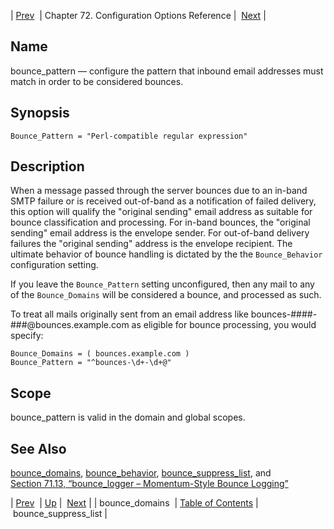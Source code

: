 | [Prev](conf.ref.bounce_domains)  | Chapter 72. Configuration Options Reference |  [Next](conf.ref.bounce_suppress_list) |

<a name="conf.ref.bounce_pattern"></a>
## Name

bounce_pattern — configure the pattern that inbound email addresses must match in order to be considered bounces.

## Synopsis

`Bounce_Pattern = "Perl-compatible regular expression"`

<a name="idp23754336"></a>
## Description

When a message passed through the server bounces due to an in-band SMTP failure or is received out-of-band as a notification of failed delivery, this option will qualify the "original sending" email address as suitable for bounce classification and processing. For in-band bounces, the "original sending" email address is the envelope sender. For out-of-band delivery failures the "original sending" address is the envelope recipient. The ultimate behavior of bounce handling is dictated by the the `Bounce_Behavior` configuration setting.

If you leave the `Bounce_Pattern` setting unconfigured, then any mail to any of the `Bounce_Domains` will be considered a bounce, and processed as such.

To treat all mails originally sent from an email address like bounces-####-###@bounces.example.com as eligible for bounce processing, you would specify:

```
Bounce_Domains = ( bounces.example.com )
Bounce_Pattern = "^bounces-\d+-\d+@"
```
<a name="idp23759984"></a>
## Scope

bounce_pattern is valid in the domain and global scopes.

<a name="idp23761824"></a>
## See Also

[bounce_domains](conf.ref.bounce_domains "bounce_domains"), [bounce_behavior](conf.ref.bounce_behavior "bounce_behavior"), [bounce_suppress_list](conf.ref.bounce_suppress_list "bounce_suppress_list"), and [Section 71.13, “bounce_logger – Momentum-Style Bounce Logging”](modules.bounce_logger "71.13. bounce_logger – Momentum-Style Bounce Logging")

| [Prev](conf.ref.bounce_domains)  | [Up](config.options.ref) |  [Next](conf.ref.bounce_suppress_list) |
| bounce_domains  | [Table of Contents](index) |  bounce_suppress_list |

